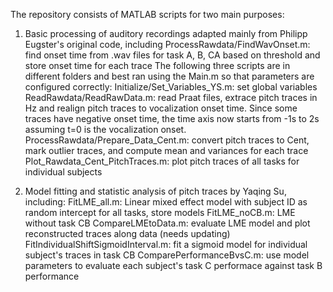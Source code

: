 The repository consists of MATLAB scripts for two main purposes: 
1) Basic processing of auditory recordings adapted mainly from Philipp Eugster's original code, including
   ProcessRawdata/FindWavOnset.m: find onset time from .wav files for task A, B, CA based on threshold and store onset time for each trace
   The following three scripts are in different folders and best ran using the Main.m so that parameters are configured correctly:
   	Initialize/Set_Variables_YS.m: set global variables
   	ReadRawdata/ReadRawData.m: read Praat files, extrace pitch traces in Hz and realign pitch traces to vocalization onset time. Since some traces have negative onset time, the time axis now starts from -1s to 2s assuming t=0 is the vocalization onset.
   	ProcessRawdata/Prepare_Data_Cent.m: convert pitch traces to Cent, mark outlier traces, and compute mean and variances for each trace
   Plot_Rawdata_Cent_PitchTraces.m: plot pitch traces of all tasks for individual subjects

2) Model fitting and statistic analysis of pitch traces by Yaqing Su, including:
   FitLME_all.m: Linear mixed effect model with subject ID as random intercept for all tasks, store models
   FitLME_noCB.m: LME without task CB
   CompareLMEtoData.m: evaluate LME model and plot reconstructed traces along data (needs updating)
   FitIndividualShiftSigmoidInterval.m: fit a sigmoid model for individual subject's traces in task CB
   ComparePerformanceBvsC.m: use model parameters to evaluate each subject's task C performace against task B performance

